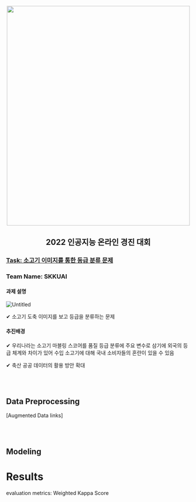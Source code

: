 <p align="center">
  <img src="http://www.ikbn.news/data/photos/20220519/art_16520288400196_9fb8a8.png" width="500" height="600">
</p>

<h2 align="center"> <strong>2022 인공지능 온라인 경진 대회</strong> </h2>

### [Task: 소고기 이미지를 통한 등급 분류 문제](https://aichallenge.or.kr/competition/detail/1/task/2/taskInfo)
### Team Name: SKKUAI

#### **과제 설명**

![Untitled](https://user-images.githubusercontent.com/48243487/176602246-030edf7b-369d-4be0-8b41-f56583c6ff64.png)

✔ 소고기 도축 이미지를 보고 등급을 분류하는 문제

#### **추진배경**

✔ 우리나라는 소고기 마블링 스코어를 품질 등급 분류에 주요 변수로 삼기에 외국의 등급 체계와 차이가 있어 수입 소고기에 대해 국내 소비자들의 혼란이 있을 수 있음

✔ 축산 공공 데이터의 활용 방안 확대

<br>
<br>

## Data Preprocessing

[Augmented Data links]

<br>
<br>

## Modeling


# Results
evaluation metrics: Weighted Kappa Score
